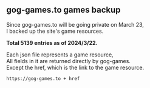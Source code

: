## gog-games.to games backup

Since gog-games.to will be going private on March 23,\
I backed up the site's game resources.

**Total 5139 entries as of 2024/3/22.**

Each json file represents a game resource,\
All fields in it are returned directly by gog-games.\
Except the href, which is the link to the game resource.
```text
https://gog-games.to + href
```